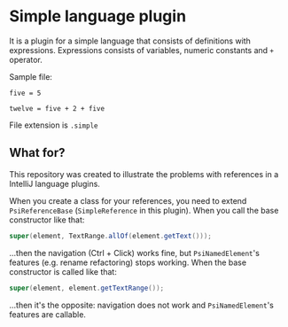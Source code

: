 # Simple language plugin

It is a plugin for a simple language that consists of definitions with expressions. Expressions consists of variables, numeric constants and `+` operator.

Sample file:
```
five = 5

twelve = five + 2 + five

```

File extension is `.simple`

## What for?

This repository was created to illustrate the problems with references in a IntelliJ language plugins.

When you create a class for your references, you need to extend `PsiReferenceBase` (`SimpleReference` in this plugin).
When you call the base constructor like that:
```java
super(element, TextRange.allOf(element.getText()));
```
...then the navigation (Ctrl + Click) works fine, but `PsiNamedElement`'s features (e.g. rename refactoring) stops working.
When the base constructor is called like that:
```java
super(element, element.getTextRange());
```
...then it's the opposite: navigation does not work and `PsiNamedElement`'s features are callable.
